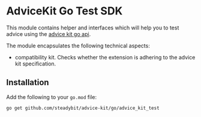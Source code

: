 # AdviceKit Go Test SDK

This module contains helper and interfaces which will help you to test advice using
the [advice kit go api](https://github.com/steadybit/advice-kit/tree/main/go/advice_kit_api).

The module encapsulates the following technical aspects:

- compatibility kit. Checks whether the extension is adhering to the advice kit specification.

## Installation

Add the following to your `go.mod` file:

```
go get github.com/steadybit/advice-kit/go/advice_kit_test
```
